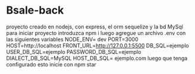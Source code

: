 # Bsale-back
proyecto creado en nodejs, con express, el orm sequelize y la bd MySql
para iniciar proyecto introduzca npm i luego agregue un archivo .env con las siguientes variables
NODE_ENV= dev
PORT=3000
HOST=http://localhost
FRONT_URL=http://127.0.0.1:5500
DB_SQL=ejemplo
USER_DB_SQL=ejemplo
PASSWORD_DB_SQL=ejemplo
DIALECT_DB_SQL=MySQL
HOST_DB_SQL= ejemplo.com
luego que tenga configurado esto inicie con npm star
